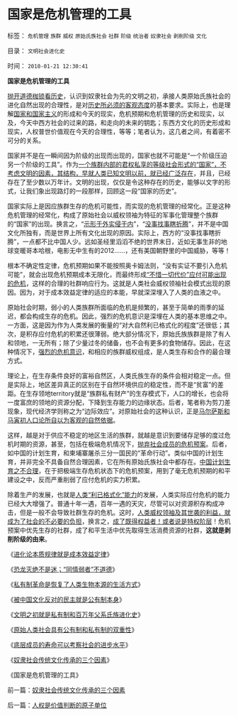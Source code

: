 # 国家是危机管理的工具

标签： `危机管理` `族群` `威权` `原始氏族社会` `社群` `阶级` `统治者` `奴隶社会` `剥削阶级` `文化` 

目录： `文明社会进化史`

时间： `2010-01-21 12:30:41`

**国家是危机管理的工具**

[抛开道德枷锁看历史](http://blog.sina.com.cn/s/blog_5563a64d0100eylp.html)，认识到奴隶社会为先的文明之初，承接人类原始氏族社会的进化自然出现的合理性，是对[历史所必须的客观态度](http://blog.sina.com.cn/s/blog_5563a64d0100d0v2.html)的基本要求。实际上，也是理解[国家和国家主义](../../../2009/7/28/不要问国家对你做了什么，要问你为国家做了什么.md)的形成和今天的现实，危机预期和危机管理的历史和现实，以及，今天中西方社会的过来的路，和走向的未来的钥匙；东西方文化的历史形成和现实，人权普世价值观在今天的合理性，等等；笔者认为，这几者之间，有着密不可分的关系。

国家并不是在一瞬间因为阶级的出现而出现的，国家也就不可能是“一个阶级压迫另一个阶级的工具”。作为[一个族群内部的君权私享的等级社会形式的“国家”，不考虑文明的因素，其结构，早就人类已知文明以前，就已经广泛存在](../../../2010/1/19/文明之初就是百万年向个体私有制进化的历史.md)，并且，已经存在了至少数以万年计。文明的出现，仅仅是令这种存在的历史，能够以文字的形式，让我们象出现路灯的一段那样，回顾这一段“国家的历史”。

国家实际上是因应族群生存的危机可能性，而实现的危机管理的经常化。正是这种危机管理的经常化，构成了原始社会以威权领袖为特征的军事化管理整个族群的“国家”的出现。换言之，“[示形于外实侵于内](../../../2009/9/28/示形于外实侵于内的爱国道德明星.md)”，“[没事找事瞎折腾](../../../2009/11/26/没事找事穷折腾.md)”，并不是中国文化所独有，而是世界上所有文化出现的原因。实际上，西方的“没事找事瞎折腾”，一点都不比中国人少。远如圣经里滔滔不绝的世界末日，近如无事生非的地球变暖哥本哈根，电影无中生有的2012……，还有美国朝野里的中国威胁，等等！

根本不确定性定律，危机预期如果不能按照奥卡姆法则，“没有实证不要引入危机可能”，就会出现危机预期成本无限化，而最终形成[“不惜一切代价”应付可能出现的危机](../../../2009/11/28/危机管理有成本边界，不值得“不惜一切代价避免危机”.md)，这样的合理的社群响应行为。这就是人类社会威权领袖社会模式出现的原因。因为，对于成本效益定律的适应的本能，早就深深埋入了人类的血液之中。

原始社会时期，弱小的人类族群所面临的危机是频繁的，甚至于简单的雨季的延迟，都会构成生存的危机。因此，强烈的危机意识是深埋在人类的基本思维之中。一方面，这是因为作为人类发展的衡量的“对大自然利已格式化的程度”还很低；其次，是积存应付危机的积累还很薄弱。绝大部分情况下，原始氏族族群是除了有人和领地，一无所有；除了少量过冬的储备，也不会有更多的食物储存。因此，在这种情况下，[强烈的危机意识](../../../2009/11/20/危机论是不科学的唯心主义.md)，和相应的族群威权组成，是人类生存和合作的最合理方式。

理论上，在生存条件良好的富裕自然区，人类氏族生存的条件会相对稳定一点。但是实际上，地区差异真正的区别在于自然环境供应的稳定性，而不是“贫富”的差距。在生存领地territory就是“族群私有财产”的生存模式下，人口的增长，也会将一度富庶的领地的资源分配，下降到生存能力的边缘状态。后者，笔者称为剪刀差现象，现代经济学则称之为“边际效应”。对原始社会的这种认识，正是[马尔萨斯和马寅初人口论所自以为客观的自然依据](../../../2009/11/18/从发展的定义看马恩主义和两马人口论.md)。

这样，越是对于供应不稳定的地区生活的族群，就越是意识到要储存足够的度过危机时期的资源，甚至，包括在极端危机情况下，[抛弃社会成员的危机预案](../../../2009/6/10/内需萎缩！把供应过剩的人力资源倒入大海.md)。后者，如中国的计划生育，和柬埔寨屠杀三分一国民的“革命行动”。类似中国的计划生育，并非完全不具备自然合理因素，它在所有原始氏族社会中都存在。[中国计划生育之不合理](../../../2009/11/29/计划生育成了“最不坏”的选择.md)，在于把极端生存危机状态下的危机预案，用到了毫无危机预期的和平建设之中，反而严重削弱了应付危机的实力积累。

除着生产的发展，也就是[人类“利已格式化”能力](../../../2009/11/24/交换创造的价值来自那里？.md)的发展，人类实际应付危机的能力已经大大增强了。普通十年一遇，百年一遇的天灾，尽管可以对资源积存构成冲击，但是一般不会导致社群生存的危机。这时，[人类威权领袖及其世袭的利益，就成为了社会的不必要的负担](../../../2009/8/8/国民福利缺失是因为国企是社会的负资产.md)，换言之，[成了既得权益者！或者说是特权阶层](../../../2009/8/14/中国社会按权益得失分割的五种阶层类型.md)！危机预案中优先生存的社群，成了和平生活中优先取得生活消费资源的社群，**这就是剥削阶级的由来**。

《[进化论本质规律就是成本效益定律](../../../2010/1/15/进化论本质规律就是成本效益定律.md)》

《[恐龙灭绝不是迷；“同情弱者”不道德](../../../2010/1/18/恐龙灭绝不是迷；“同情弱者”不道德.md)》

《[私有制革命是恢复了人类生物本源的生活方式](../../../2010/1/18/私有制革命是恢复了人类生物本源的生活方式.md)》

《[被中国文化反对的民主就是公有制本身](../../../2010/1/18/被中国文化反对的民主就是公有制本身.md)》

《[文明之初就是私有制和百万年父系氏族进化史](../../../2010/1/19/文明之初就是百万年向个体私有制进化的历史.md)》

《[原始人类社会具有公有制和私有制的双重性](../../../2010/1/19/原始人类社会具有公有制和私有制的双重性.md)》

《[底层成员的寿命可以考察社会的进步水平](../../../2010/1/20/底层成员的寿命可以考察社会的进步水平.md)》

《[奴隶社会传统文化传承的三个因素](../../../2010/1/20/奴隶社会传统文化传承的三个因素.md)》

《国家是危机管理的工具》



前一篇：[奴隶社会传统文化传承的三个因素](../../../2010/1/20/奴隶社会传统文化传承的三个因素.md)

后一篇：[人权是价值判断的原子单位](../../../2010/1/21/人权是价值判断的原子单位.md)